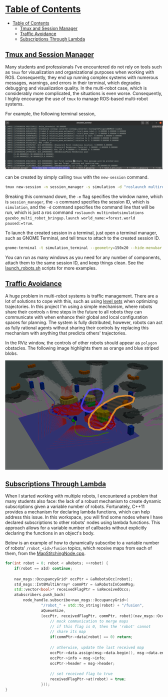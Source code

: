# [Table of Contents](#table-of-contents)

- [Table of Contents](#table-of-contents)
  - [Tmux and Session Manager](#tmux-and-session-manager)
  - [Traffic Avoidance](#traffic-avoidance)
  - [Subscriptions Through Lambda](#subscriptions-through-lambda)

## [Tmux and Session Manager](#tmux-and-session-manager)

Many students and professionals I've encountered do not rely on tools such as ```tmux``` for visualization and organizational purposes when working with ROS. Consequently, they end up running complex systems with numerous messages, warnings, and errors in their terminal, which degrades debugging and visualization quality. In the multi-robot case, which is considerably more complicated, the situations is even worse. Consequently, I highly encourage the use of ```tmux``` to manage ROS-based multi-robot systems. 

For example, the following terminal session,

![TmuxSession](images/tmux.png)

can be created by simply calling ```tmux``` with the ```new-session``` command.

  ```bash
  tmux new-session -n session_manager -s simulation -d "roslaunch multirobotsimulations gazebo_multi_robot_bringup.launch world_name:=forest.world paused:=true"
  ```

Breaking this command down, the ```-n``` flag specifies the window name, which is ```session_manager```, the ```-s``` command specifies the session ID, which is ```simulation```, and the ```-d``` command specifies the command line that will be run, which is just a ros command ```roslaunch multirobotsimulations gazebo_multi_robot_bringup.launch world_name:=forest.world paused:=true```.

To launch the created session in a terminal, just open a terminal manager, such as GNOME Terminal, and tell tmux to attach to the created session ID.

  ```bash
  gnome-terminal -t simulation_terminal --geometry=150x20 --hide-menubar -- tmux attach-session -t simulation
  ```

You can run as many windows as you need for any number of components, attach them to the same session ID, and keep things clean. See the [launch_robots.sh](../src/scripts/launch_robots.sh) scripts for more examples.

## [Traffic Avoidance](#traffic-avoidance)

A huge problem in multi-robot systems is traffic management. There are a lot of solutions to cope with this, such as using [level sets](https://en.wikipedia.org/wiki/Level_set) when optimizing trajectories. In this project
I'm using a simple mechanism, where robots share their controls ```n``` time steps in the future to all robots they can communicate with when enhance their global and local configuration spaces for planning. The system is fully distributed, however, robots can act as fully rational agents without sharing their controls by replacing this mechanism with anything that predicts others' trajectories.

In the RViz window, the controls of other robots should appear as ```polygon``` obstacles. The following image highlights them as orange and blue striped blobs.

![TrajectorySharing](images/shared_controls_treated.png)

## [Subscriptions Through Lambda](#sumbscriptions-through-lambda)

When I started working with multiple robots, I encountered a problem that many students also face: the lack of a robust mechanism to create dynamic subscriptions given a variable number of robots. Fortunately, C++11 provides a mechanism for declaring lambda functions, which can help address this issue. In this workspace, you will find some nodes where I have declared subscriptions to other robots' nodes using lambda functions. This approach allows for a variable number of callbacks without explicitly declaring the functions in an object's body.

Below is an example of how to dynamically subscribe to a variable number of robots' ```/robot_<id>/fusion``` topics, which receive maps from each of them, from the [MapStitchingNode.cpp](../src/multirobotexploration/source/map/MapStitchingNode.cpp).

  ```c++
  for(int robot = 0; robot < aRobots; ++robot) {
      if(robot == aId) continue;

      nav_msgs::OccupancyGrid* occPtr = &aRobotsOcc[robot];
      std_msgs::Int8MultiArray* commPtr = &aRobotsInCommMsg;
      std::vector<bool>* receivedFlagPtr = &aReceivedOccs;
      aSubscribers.push_back(
          node_handle.subscribe<nav_msgs::OccupancyGrid>(
                  "/robot_" + std::to_string(robot) + "/fusion", 
                  aQueueSize, 
                  [occPtr, receivedFlagPtr, commPtr, robot](nav_msgs::OccupancyGrid::ConstPtr msg){
                      // mock communication to merge maps
                      // if this flag is 0, then the 'robot' cannot
                      // share its map
                      if(commPtr->data[robot] == 0) return;

                      // otherwise, update the last received map
                      occPtr->data.assign(msg->data.begin(), msg->data.end());
                      occPtr->info = msg->info;
                      occPtr->header = msg->header;

                      // set received flag to true
                      receivedFlagPtr->at(robot) = true;
                  }));
  }
  ```
